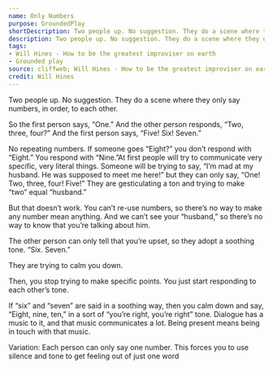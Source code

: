 ```yaml
---
name: Only Numbers
purpose: GroundedPlay
shortDescription: Two people up. No suggestion. They do a scene where they only say numbers, in order, to each other.
description: Two people up. No suggestion. They do a scene where they only say numbers, in order, to each other. So the first person says, “One.” And the other person responds, “Two, three, four?” And the first person says, “Five!
tags:
- Will Hines - How to be the greatest improviser on earth
- Grounded play
source: cliffweb; Will Hines - How to be the greatest improviser on earth
credit: Will Hines
---
```


Two people up. No suggestion. They do a scene where they only say numbers, in order, to each other.

So the first person says, “One.”
And the other person responds, “Two, three, four?”
And the first person says, “Five! Six! Seven.”

No repeating numbers. If someone goes “Eight?” you don’t respond with “Eight.” You respond with “Nine.”At first people will try to communicate very specific, very literal things. Someone will be trying to say, “I’m mad at my husband. He was supposed to meet me here!” but they can only say, “One! Two, three, four! Five!” They are gesticulating a ton and trying to make “two” equal “husband.”

But that doesn’t work. You can’t re-use numbers, so there’s no way to make any number mean anything. And we can’t see your “husband,” so there’s no way to know that you’re talking about him.

The other person can only tell that you’re upset, so they adopt a soothing tone. “Six. Seven.”

They are trying to calm you down.

Then, you stop trying to make specific points. You just start responding to each other’s tone.

If “six” and “seven” are said in a soothing way, then you calm down and say, “Eight, nine, ten,” in a sort of “you’re right, you’re right” tone.
Dialogue has a music to it, and that music communicates a lot. Being present means being in touch with that music.

Variation: Each person can only say one number. This forces you to use silence and tone to get feeling out of just one word
